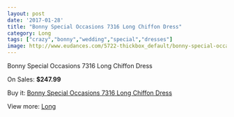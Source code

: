 ```yaml
---
layout: post
date: '2017-01-28'
title: "Bonny Special Occasions 7316 Long Chiffon Dress"
category: Long
tags: ["crazy","bonny","wedding","special","dresses"]
image: http://www.eudances.com/5722-thickbox_default/bonny-special-occasions-7316-long-chiffon-dress.jpg
---
```

Bonny Special Occasions 7316 Long Chiffon Dress

On Sales: **$247.99**
<a href="https://www.eudances.com/en/long/1990-bonny-special-occasions-7316-long-chiffon-dress.html"><amp-img layout="responsive" width="600" height="600" src="//www.eudances.com/5722-thickbox_default/bonny-special-occasions-7316-long-chiffon-dress.jpg" alt="Bonny Special Occasions 7316 Long Chiffon Dress 0" /></a>
<a href="https://www.eudances.com/en/long/1990-bonny-special-occasions-7316-long-chiffon-dress.html"><amp-img layout="responsive" width="600" height="600" src="//www.eudances.com/5723-thickbox_default/bonny-special-occasions-7316-long-chiffon-dress.jpg" alt="Bonny Special Occasions 7316 Long Chiffon Dress 1" /></a>

Buy it: [Bonny Special Occasions 7316 Long Chiffon Dress](https://www.eudances.com/en/long/1990-bonny-special-occasions-7316-long-chiffon-dress.html "Bonny Special Occasions 7316 Long Chiffon Dress")

View more: [Long](https://www.eudances.com/en/21-long "Long")